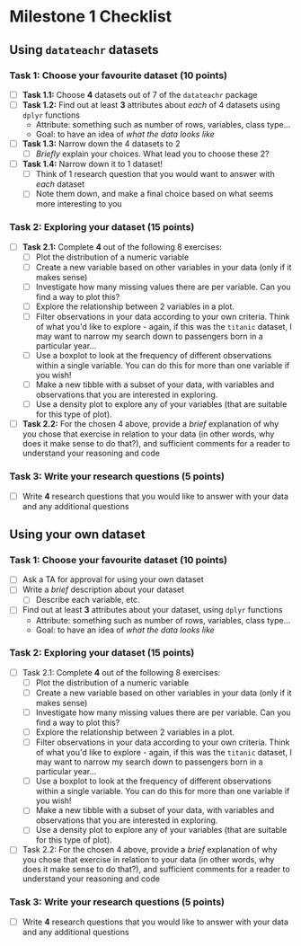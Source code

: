# Milestone 1 Checklist

## Using `datateachr` datasets

### Task 1: Choose your favourite dataset (10 points)

- [ ] **Task 1.1:** Choose **4** datasets out of 7 of the `datateachr` package
- [ ] **Task 1.2:** Find out at least **3** attributes about _each_ of 4 datasets using `dplyr` functions
	- Attribute: something such as number of rows, variables, class type...
	- Goal: to have an idea of *what the data looks like*
- [ ] **Task 1.3:** Narrow down the 4 datasets to 2
	- [ ] _Briefly_ explain your choices. What lead you to choose these 2?
- [ ] **Task 1.4:** Narrow down it to 1 dataset!
	- [ ] Think of 1 research question that you would want to answer with _each_ dataset
	- [ ] Note them down, and make a final choice based on what seems more interesting to you

### Task 2: Exploring your dataset (15 points)

- [ ] **Task 2.1:** Complete **4** out of the following 8 exercises:
	- [ ] Plot the distribution of a numeric variable
	- [ ] Create a new variable based on other variables in your data (only if it makes sense)
	- [ ] Investigate how many missing values there are per variable. Can you find a way to plot this?
	- [ ] Explore the relationship between 2 variables in a plot.
	- [ ] Filter observations in your data according to your own criteria. Think of what you'd like to explore - again, if this was the `titanic` dataset, I may want to narrow my search down to passengers born in a particular year...
	- [ ] Use a boxplot to look at the frequency of different observations within a single variable. You can do this for more than one variable if you wish!
	- [ ] Make a new tibble with a subset of your data, with variables and observations that you are interested in exploring.
	- [ ] Use a density plot to explore any of your variables (that are suitable for this type of plot).
- [ ] **Task 2.2:** For the chosen 4 above, provide a _brief_ explanation of why you chose that exercise in relation to your data (in other words, why does it make sense to do that?), and sufficient comments for a reader to understand your reasoning and code

### Task 3: Write your research questions (5 points)

- [ ] Write **4** research questions that you would like to answer with your data and any additional questions

## Using your own dataset

### Task 1: Choose your favourite dataset (10 points)

- [ ] Ask a TA for approval for using your own dataset
- [ ] Write a _brief_ description about your dataset
	- [ ] Describe each variable, etc.
- [ ] Find out at least **3** attributes about your dataset, using `dplyr` functions
	- Attribute: something such as number of rows, variables, class type...
	- Goal: to have an idea of _what the data looks like_

### Task 2: Exploring your dataset (15 points)

- [ ] Task 2.1: Complete **4** out of the following 8 exercises:
	- [ ] Plot the distribution of a numeric variable
	- [ ] Create a new variable based on other variables in your data (only if it makes sense)
	- [ ] Investigate how many missing values there are per variable. Can you find a way to plot this?
	- [ ] Explore the relationship between 2 variables in a plot.
	- [ ] Filter observations in your data according to your own criteria. Think of what you'd like to explore - again, if this was the `titanic` dataset, I may want to narrow my search down to passengers born in a particular year...
	- [ ] Use a boxplot to look at the frequency of different observations within a single variable. You can do this for more than one variable if you wish!
	- [ ] Make a new tibble with a subset of your data, with variables and observations that you are interested in exploring.
	- [ ] Use a density plot to explore any of your variables (that are suitable for this type of plot).
- [ ] Task 2.2: For the chosen 4 above, provide a _brief_ explanation of why you chose that exercise in relation to your data (in other words, why does it make sense to do that?), and sufficient comments for a reader to understand your reasoning and code

### Task 3: Write your research questions (5 points)

- [ ] Write **4** research questions that you would like to answer with your data and any additional questions
